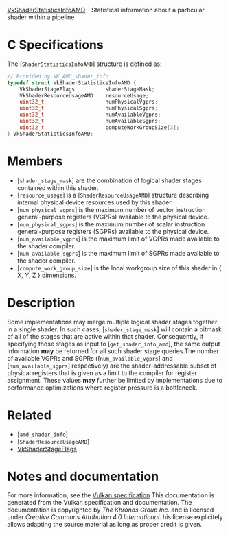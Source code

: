 [VkShaderStatisticsInfoAMD](https://www.khronos.org/registry/vulkan/specs/1.3-extensions/man/html/VkShaderStatisticsInfoAMD.html) - Statistical information about a particular shader within a pipeline

# C Specifications
The [`ShaderStatisticsInfoAMD`] structure is defined as:
```c
// Provided by VK_AMD_shader_info
typedef struct VkShaderStatisticsInfoAMD {
    VkShaderStageFlags          shaderStageMask;
    VkShaderResourceUsageAMD    resourceUsage;
    uint32_t                    numPhysicalVgprs;
    uint32_t                    numPhysicalSgprs;
    uint32_t                    numAvailableVgprs;
    uint32_t                    numAvailableSgprs;
    uint32_t                    computeWorkGroupSize[3];
} VkShaderStatisticsInfoAMD;
```

# Members
- [`shader_stage_mask`] are the combination of logical shader stages contained within this shader.
- [`resource_usage`] is a [`ShaderResourceUsageAMD`] structure describing internal physical device resources used by this shader.
- [`num_physical_vgprs`] is the maximum number of vector instruction general-purpose registers (VGPRs) available to the physical device.
- [`num_physical_sgprs`] is the maximum number of scalar instruction general-purpose registers (SGPRs) available to the physical device.
- [`num_available_vgprs`] is the maximum limit of VGPRs made available to the shader compiler.
- [`num_available_sgprs`] is the maximum limit of SGPRs made available to the shader compiler.
- [`compute_work_group_size`] is the local workgroup size of this shader in { X, Y, Z } dimensions.

# Description
Some implementations may merge multiple logical shader stages together in a
single shader.
In such cases, [`shader_stage_mask`] will contain a bitmask of all of the
stages that are active within that shader.
Consequently, if specifying those stages as input to
[`get_shader_info_amd`], the same output information  **may**  be returned for
all such shader stage queries.The number of available VGPRs and SGPRs ([`num_available_vgprs`] and
[`num_available_sgprs`] respectively) are the shader-addressable subset of
physical registers that is given as a limit to the compiler for register
assignment.
These values  **may**  further be limited by implementations due to performance
optimizations where register pressure is a bottleneck.

# Related
- [`amd_shader_info`]
- [`ShaderResourceUsageAMD`]
- [VkShaderStageFlags]()

# Notes and documentation
For more information, see the [Vulkan specification](https://www.khronos.org/registry/vulkan/specs/1.3-extensions/html/vkspec.html)
This documentation is generated from the Vulkan specification and documentation.
The documentation is copyrighted by *The Khronos Group Inc.* and is licensed under *Creative Commons Attribution 4.0 International*.
his license explicitely allows adapting the source material as long as proper credit is given.
        